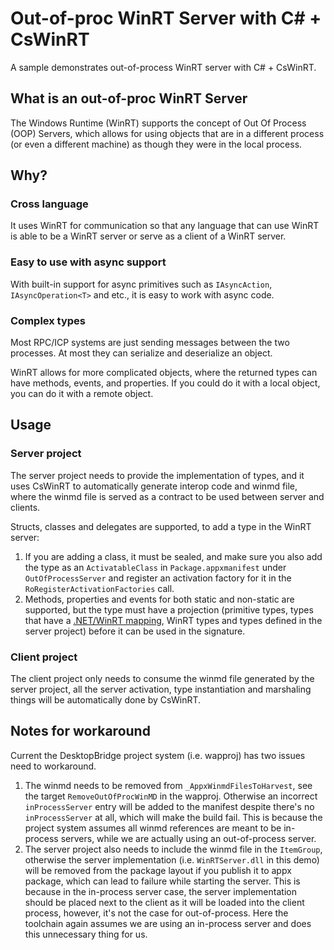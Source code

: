 # Out-of-proc WinRT Server with C# + CsWinRT

A sample demonstrates out-of-process WinRT server with C# + CsWinRT.

## What is an out-of-proc WinRT Server

The Windows Runtime (WinRT) supports the concept of Out Of Process (OOP) Servers, which allows for using objects that are in a different process (or even a different machine) as though they were in the local process. 

## Why?

### Cross language

It uses WinRT for communication so that any language that can use WinRT is able to be a WinRT server or serve as a client of a WinRT server.

### Easy to use with async support

With built-in support for async primitives such as `IAsyncAction`, `IAsyncOperation<T>` and etc., it is easy to work with async code.

### Complex types

Most RPC/ICP systems are just sending messages between the two processes. At most they can serialize and deserialize an object.

WinRT allows for more complicated objects, where the returned types can have methods, events, and properties. If you could do it with a local object, you can do it with a remote object. 

## Usage

### Server project

The server project needs to provide the implementation of types, and it uses CsWinRT to automatically generate interop code and winmd file, where the winmd file is served as a contract to be used between server and clients.

Structs, classes and delegates are supported, to add a type in the WinRT server:
1. If you are adding a class, it must be sealed, and make sure you also add the type as an `ActivatableClass` in `Package.appxmanifest` under `OutOfProcessServer` and register an activation factory for it in the `RoRegisterActivationFactories` call. 
3. Methods, properties and events for both static and non-static are supported, but the type must have a projection (primitive types, types that have a [.NET/WinRT mapping](https://learn.microsoft.com/en-us/windows/apps/develop/platform/csharp-winrt/net-mappings-of-winrt-types), WinRT types and types defined in the server project) before it can be used in the signature. 

### Client project

The client project only needs to consume the winmd file generated by the server project, all the server activation, type instantiation and marshaling things will be automatically done by CsWinRT.

## Notes for workaround

Current the DesktopBridge project system (i.e. wapproj) has two issues need to workaround.

1. The winmd needs to be removed from `_AppxWinmdFilesToHarvest`, see the target `RemoveOutOfProcWinMD` in the wapproj. Otherwise an incorrect `inProcessServer` entry will be added to the manifest despite there's no `inProcessServer` at all, which will make the build fail. This is because the project system assumes all winmd references are meant to be in-process servers, while we are actually using an out-of-process server.
2. The server project also needs to include the winmd file in the `ItemGroup`, otherwise the server implementation (i.e. `WinRTServer.dll` in this demo) will be removed from the package layout if you publish it to appx package, which can lead to failure while starting the server. This is because in the in-process server case, the server implementation should be placed next to the client as it will be loaded into the client process, however, it's not the case for out-of-process. Here the toolchain again assumes we are using an in-process server and does this unnecessary thing for us.

